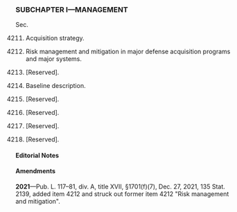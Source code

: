 ### SUBCHAPTER I—MANAGEMENT ###

Sec.

4211. Acquisition strategy.

4212. Risk management and mitigation in major defense acquisition programs and major systems.

4213. [Reserved].

4214. Baseline description.

4215. [Reserved].

4216. [Reserved].

4217. [Reserved].

4218. [Reserved].

#### **Editorial Notes** ####

#### Amendments ####

**2021**—Pub. L. 117–81, div. A, title XVII, §1701(f)(7), Dec. 27, 2021, 135 Stat. 2139, added item 4212 and struck out former item 4212 "Risk management and mitigation".